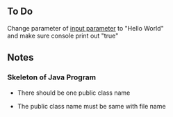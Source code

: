 ## To Do 
Change parameter of [input parameter](https://github.com/CertifaiAI/java-fundamentals/blob/master/java-core/src/main/java/ai/certifai/basic/HelloWorld_0.java#L11) to "Hello World"  
and make sure console print out "true"

## Notes

### Skeleton of Java Program

- There should be one public class name

- The public class name must be same with file name 